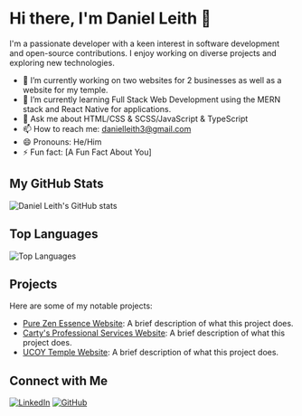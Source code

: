 # Hi there, I'm Daniel Leith 👋

I'm a passionate developer with a keen interest in software development and open-source contributions. I enjoy working on diverse projects and exploring new technologies.

- 🔭 I’m currently working on two websites for 2 businesses as well as a website for my temple.
- 🌱 I’m currently learning Full Stack Web Development using the MERN stack and React Native for applications.
- 💬 Ask me about HTML/CSS & SCSS/JavaScript & TypeScript
- 📫 How to reach me: danielleith3@gmail.com
- 😄 Pronouns: He/Him
- ⚡ Fun fact: [A Fun Fact About You]

## My GitHub Stats

![Daniel Leith's GitHub stats](https://github-readme-stats.vercel.app/api?username=daniel-leith&show_icons=true&theme=radical)

## Top Languages

![Top Languages](https://github-readme-stats.vercel.app/api/top-langs/?username=daniel-leith&layout=compact&theme=radical)

## Projects

Here are some of my notable projects:

- [Pure Zen Essence Website](https://github.com/elixer-prince/pure-zen-essence): A brief description of what this project does.
- [Carty's Professional Services Website](https://github.com/elixer-prince/cartys-professional-services): A brief description of what this project does.
- [UCOY Temple Website](https://github.com/elixer-prince/ucoy-temple): A brief description of what this project does.

## Connect with Me

[![LinkedIn](https://img.shields.io/badge/LinkedIn-0077B5?style=for-the-badge&logo=linkedin&logoColor=white)](https://www.linkedin.com/in/daniel-leith)
[![GitHub](https://img.shields.io/badge/GitHub-181717?style=for-the-badge&logo=github&logoColor=white)](https://github.com/daniel-leith)
